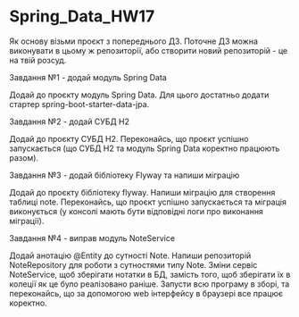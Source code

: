 # Spring_Data_HW17

Як основу візьми проєкт з попереднього ДЗ. Поточне ДЗ можна виконувати в цьому ж репозиторії, або створити новий репозиторій - це на твій розсуд.

Завдання №1 - додай модуль Spring Data

Додай до проєкту модуль Spring Data. Для цього достатньо додати стартер spring-boot-starter-data-jpa.

Завдання №2 - додай СУБД H2

Додай до проєкту СУБД H2.
Переконайсь, що проєкт успішно запускається (що СУБД H2 та модуль Spring Data коректно працюють разом).

Завдання №3 - додай бібліотеку Flyway та напиши міграцію

Додай до проєкту бібліотеку flyway. Напиши міграцію для створення таблиці note.
Переконайсь, що проєкт успішно запускається та міграція виконується (у консолі мають бути відповідні логи про виконання міграції).

Завдання №4 - виправ модуль NoteService

Додай анотацію @Entity до сутності Note. Напиши репозиторій NoteRepository для роботи з сутностями типу Note.
Зміни сервіс NoteService, щоб зберігати нотатки в БД, замість того, щоб зберігати їх в колеції як це було реалізовано раніше.
Запусти всю програму в зборі, та переконайсь, що за допомогою web інтерфейсу в браузері все працює коректно.
